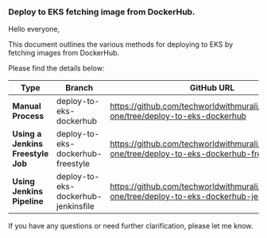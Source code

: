 ### Deploy to EKS fetching image from DockerHub.

Hello everyone,

This document outlines the various methods for deploying to EKS by fetching images from DockerHub.

Please find the details below:

| Type                          | Branch                                | GitHub URL                       |
|-------------------------------|---------------------------------------|----------------------------------|
| **Manual Process**                | deploy-to-eks-dockerhub               | https://github.com/techworldwithmurali/microservice-one/tree/deploy-to-eks-dockerhub |
| **Using a Jenkins Freestyle Job** | deploy-to-eks-dockerhub-freestyle           | https://github.com/techworldwithmurali/microservice-one/tree/deploy-to-eks-dockerhub-freestyle |
| **Using Jenkins Pipeline**        | deploy-to-eks-dockerhub-jenkinsfile | https://github.com/techworldwithmurali/microservice-one/tree/deploy-to-eks-dockerhub-jenkinsfile |

If you have any questions or need further clarification, please let me know.
